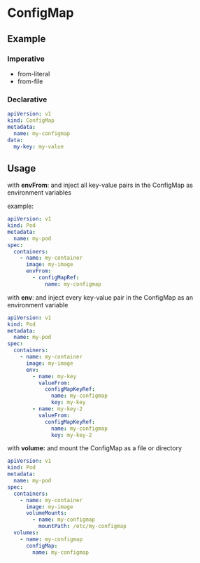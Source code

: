 # ConfigMap

## Example

### Imperative

- from-literal
- from-file

### Declarative

```yaml
apiVersion: v1
kind: ConfigMap
metadata:
  name: my-configmap
data:
  my-key: my-value
```

## Usage

with **envFrom**: and inject all key-value pairs in the ConfigMap as environment variables

example:

```yaml
apiVersion: v1
kind: Pod
metadata:
  name: my-pod
spec:
  containers:
    - name: my-container
      image: my-image
      envFrom:
        - configMapRef:
            name: my-configmap
```

with **env**: and inject every key-value pair in the ConfigMap as an environment variable

```yaml
apiVersion: v1
kind: Pod
metadata:
  name: my-pod
spec:
  containers:
    - name: my-container
      image: my-image
      env:
        - name: my-key
          valueFrom:
            configMapKeyRef:
              name: my-configmap
              key: my-key
        - name: my-key-2
          valueFrom:
            configMapKeyRef:
              name: my-configmap
              key: my-key-2
```

with **volume:** and mount the ConfigMap as a file or directory

```yaml
apiVersion: v1
kind: Pod
metadata:
  name: my-pod
spec:
  containers:
    - name: my-container
      image: my-image
      volumeMounts:
        - name: my-configmap
          mountPath: /etc/my-configmap
  volumes:
    - name: my-configmap
      configMap:
        name: my-configmap
```
